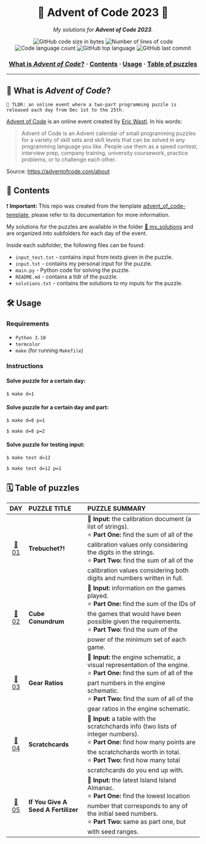 <h1 align="center">
	🌟 Advent of Code 2023 🎄
</h1>

<p align="center">
	<i>My solutions for <b>Advent of Code 2023</b>.</i>
</p>

<p align="center">
	<img alt="GitHub code size in bytes" src="https://img.shields.io/github/languages/code-size/appinha/advent_of_code-2023?color=blueviolet" />
	<img alt="Number of lines of code" src="https://img.shields.io/tokei/lines/github/appinha/advent_of_code-2023?color=blueviolet" />
	<img alt="Code language count" src="https://img.shields.io/github/languages/count/appinha/advent_of_code-2023?color=blue" />
	<img alt="GitHub top language" src="https://img.shields.io/github/languages/top/appinha/advent_of_code-2023?color=blue" />
	<img alt="GitHub last commit" src="https://img.shields.io/github/last-commit/appinha/advent_of_code-2023?color=brightgreen" />
</p>

<h3 align="center">
	<a href="#-what-is-advent-of-code">What is <i>Advent of Code</i>?</a>
	<span> · </span>
	<a href="#-contents">Contents</a>
	<span> · </span>
	<a href="#%EF%B8%8F-usage">Usage</a>
	<span> · </span>
	<a href="#%EF%B8%8F-table-of-puzzles">Table of puzzles</a>
</h3>

---

## 🌟 What is _Advent of Code_?

    🚀 TLDR: an online event where a two-part programming puzzle is released each day from Dec 1st to the 25th.

[Advent of Code](http://adventofcode.com) is an online event created by [Eric Wastl](http://was.tl/). In his words:

> Advent of Code is an Advent calendar of small programming puzzles for a variety of skill sets and skill levels that can be solved in any programming language you like. People use them as a speed contest, interview prep, company training, university coursework, practice problems, or to challenge each other.

Source: https://adventofcode.com/about

## 📑 Contents

❗️ **Important:** This repo was created from the template [advent_of_code-template](https://github.com/appinha/advent_of_code-template), please refer to its documentation for more information.

My solutions for the puzzles are available in the folder [📁 my_solutions](my_solutions) and are organized into subfolders for each day of the event.

Inside each subfolder, the following files can be found:

- `input_test.txt` - contains input from tests given in the puzzle.
- `input.txt` - contains my personal input for the puzzle.
- `main.py` - Python code for solving the puzzle.
- `README.md` - contains a tldr of the puzzle.
- `solutions.txt` - contains the solutions to my inputs for the puzzle.

## 🛠️ Usage

### Requirements

- `Python 3.10`
- `termcolor`
- `make` (for running `Makefile`)

### Instructions

#### Solve puzzle for a certain day:

```shell
$ make d=1
```

#### Solve puzzle for a certain day and part:

```shell
$ make d=8 p=1
```

```shell
$ make d=8 p=2
```

#### Solve puzzle for testing input:

```shell
$ make test d=12
```

```shell
$ make test d=12 p=1
```

## 🗓️ Table of puzzles

| DAY							| PUZZLE TITLE	| PUZZLE SUMMARY
| :-:							| :-						| :-
| [📁 01](my_solutions/day_01)	| **Trebuchet?!**		| 📃 **Input:** the calibration document (a list of strings).<br />⭐ **Part One:** find the sum of all of the calibration values only considering the digits in the strings. <br />⭐ **Part Two:** find the sum of all of the calibration values considering both digits and numbers written in full.
| [📁 02](my_solutions/day_02)	| **Cube Conundrum**		| 📃 **Input:** information on the games played.<br />⭐ **Part One:** find the sum of the IDs of the games that would have been possible given the requirements. <br />⭐ **Part Two:** find the sum of the power of the minimum set of each game.
| [📁 03](my_solutions/day_03)	| **Gear Ratios**		| 📃 **Input:** the engine schematic, a visual representation of the engine.<br />⭐ **Part One:** find the sum of all of the part numbers in the engine schematic. <br />⭐ **Part Two:** find the sum of all of the gear ratios in the engine schematic.
| [📁 04](my_solutions/day_04)	| **Scratchcards**		| 📃 **Input:** a table with the scratchchards info (two lists of integer numbers).<br />⭐ **Part One:** find how many points are the scratchchards worth in total. <br />⭐ **Part Two:** find how many total scratchcards do you end up with.
| [📁 05](my_solutions/day_05)	| **If You Give A Seed A Fertilizer**		| 📃 **Input:** the latest Island Island Almanac.<br />⭐ **Part One:** find the lowest location number that corresponds to any of the initial seed numbers. <br />⭐ **Part Two:** same as part one, but with seed ranges.
